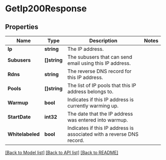 # GetIp200Response

## Properties

Name | Type | Description | Notes
------------ | ------------- | ------------- | -------------
**Ip** | **string** | The IP address. |
**Subusers** | **[]string** | The subusers that can send email using this IP address. |
**Rdns** | **string** | The reverse DNS record for this IP address. |
**Pools** | **[]string** | The list of IP pools that this IP address belongs to. |
**Warmup** | **bool** | Indicates if this IP address is currently warming up. |
**StartDate** | **int32** | The date that the IP address was entered into warmup. |
**Whitelabeled** | **bool** | Indicates if this IP address is associated with a reverse DNS record. |

[[Back to Model list]](../README.md#documentation-for-models) [[Back to API list]](../README.md#documentation-for-api-endpoints) [[Back to README]](../README.md)


